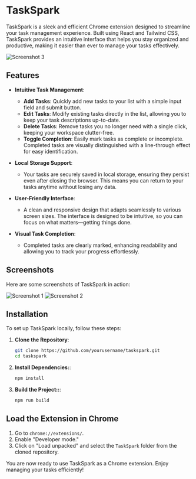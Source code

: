 # TaskSpark

TaskSpark is a sleek and efficient Chrome extension designed to streamline your task management experience. Built using React and Tailwind CSS, TaskSpark provides an intuitive interface that helps you stay organized and productive, making it easier than ever to manage your tasks effectively.

![Screenshot 3](https://drive.google.com/uc?id=1iRlSRNCJMnVKGSouu1Y1d9y7vGVdZ-lK)

## Features

- **Intuitive Task Management**: 
  - **Add Tasks**: Quickly add new tasks to your list with a simple input field and submit button.
  - **Edit Tasks**: Modify existing tasks directly in the list, allowing you to keep your task descriptions up-to-date.
  - **Delete Tasks**: Remove tasks you no longer need with a single click, keeping your workspace clutter-free.
  - **Toggle Completion**: Easily mark tasks as complete or incomplete. Completed tasks are visually distinguished with a line-through effect for easy identification.

- **Local Storage Support**: 
  - Your tasks are securely saved in local storage, ensuring they persist even after closing the browser. This means you can return to your tasks anytime without losing any data.

- **User-Friendly Interface**: 
  - A clean and responsive design that adapts seamlessly to various screen sizes. The interface is designed to be intuitive, so you can focus on what matters—getting things done.

- **Visual Task Completion**: 
  - Completed tasks are clearly marked, enhancing readability and allowing you to track your progress effortlessly.

## Screenshots

Here are some screenshots of TaskSpark in action:

![Screenshot 1](https://drive.google.com/uc?id=1Pkn5gutJezUH4gVVL-Wctk7V86lxEbP_)
![Screenshot 2](https://drive.google.com/uc?id=1kGWe9Mf4cPomnSWrLAGZmwHNVxX6umQD)


## Installation

To set up TaskSpark locally, follow these steps:

1. **Clone the Repository**:
   ```sh
   git clone https://github.com/yourusername/taskspark.git
   cd taskspark
2. **Install Dependencies:**:
   ```sh
   npm install
3. **Build the Project::**:
   ```sh
   npm run build
   
## Load the Extension in Chrome

1. Go to `chrome://extensions/`.
2. Enable "Developer mode."
3. Click on "Load unpacked" and select the `TaskSpark` folder from the cloned repository.

You are now ready to use TaskSpark as a Chrome extension. Enjoy managing your tasks efficiently!


